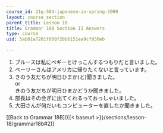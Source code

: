 ```yaml
---
course_id: 21g-504-japanese-iv-spring-2009
layout: course_section
parent_title: Lesson 18
title: Grammar 18B Section II Answers
type: course
uid: 5ab01a7201f008f28b6151ea9cf930eb

---
```


1.  ブルースは私にペギーとけっこんするつもりだと言いました。
2.  ベーリーさんはアメリカに帰りたくないと言っています。
3.  きのう友だちが明日ひまか(と)聞きました。  
    or  
    きのう友だちが明日ひまかどうか聞きました。
4.  部長はその会ぎに出てくれるっておっしゃいました。
5.  大田さんが何だいもコンピューターを直したか聞きました。

\[[Back to Grammar 18B]({{< baseurl >}}/sections/lesson-18/grammar18b#2)\]